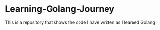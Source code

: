 # Learning-Golang-Journey
This is a repository that shows the code I have written as I learned Golang
